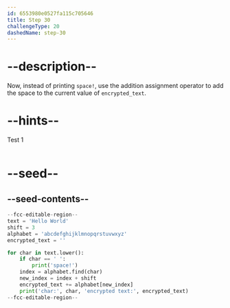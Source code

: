 ```yaml
---
id: 6553980e0527fa115c705646
title: Step 30
challengeType: 20
dashedName: step-30
---
```


# --description--

Now, instead of printing `space!`, use the addition assignment operator to add the space to the current value of `encrypted_text`.

# --hints--

Test 1

```js

```

# --seed--

## --seed-contents--

```py
--fcc-editable-region--
text = 'Hello World'
shift = 3
alphabet = 'abcdefghijklmnopqrstuvwxyz'
encrypted_text = ''

for char in text.lower():
    if char == ' ':
        print('space!')
    index = alphabet.find(char)    
    new_index = index + shift
    encrypted_text += alphabet[new_index]
    print('char:', char, 'encrypted text:', encrypted_text)
--fcc-editable-region--
```
